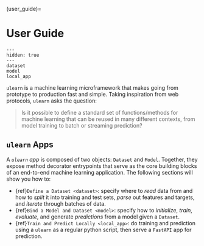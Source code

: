 (user_guide)=

# User Guide

```{toctree}
---
hidden: true
---
dataset
model
local_app
```

`ulearn` is a machine learning microframework that makes going from prototype to production fast
and simple. Taking inspiration from web protocols, `ulearn` asks the question:

> Is it possible to define a standard set of functions/methods for machine learning that can be
> reused in many different contexts, from model training to batch or streaming prediction?

## `ulearn` Apps

A *`ulearn` app* is composed of two objects: `Dataset` and `Model`. Together,
they expose method decorator entrypoints that serve as the core building blocks of an end-to-end
machine learning application. The following sections will show you how to:

- {ref}`Define a Dataset <dataset>`: specify where to *read* data from and how to *split* it into training and test
  sets, *parse* out features and targets, and *iterate* through batches of data.
- {ref}`Bind a Model and Dataset <model>`: specify how to *initialize*, *train*, *evaluate*, and generate
  *predictions* from a model given a `Dataset`.
- {ref}`Train and Predict Locally <local_app>`: do training and prediction using a `ulearn` as a regular
  python script, then serve a `FastAPI` app for prediction.
